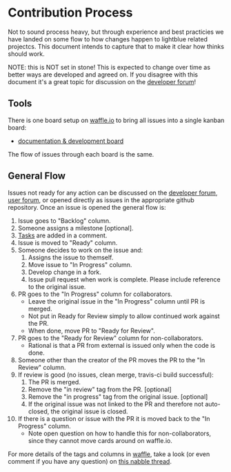 # Contribution Process
Not to sound process heavy, but through experience and best practicies we have landed on some flow to how changes happen to lightblue related projectcs.  This document intends to capture that to make it clear how thinks should work.

NOTE: this is NOT set in stone!  This is expected to change over time as better ways are developed and agreed on.  If you disagree with this document it's a great topic for discussion on the [developer forum](http://dev.forum.lightblue.io)!

## Tools
There is one board setup on [waffle.io](http://waffle.io) to bring all issues into a single kanban board:
* [documentation & development board](https://waffle.io/lightblue-platform/lightblue)

The flow of issues through each board is the same.

## General Flow
Issues not ready for any action can be discussed on the [developer forum](http://dev.forum.lightblue.io), [user forum](http://forum.lightblue.io/), or opened directly as issues in the appropriate github repository.  Once an issue is opened the general flow is:

1. Issue goes to "Backlog" column.
2. Someone assigns a milestone [optional].
3. [Tasks](https://github.com/blog/1375%0A-task-lists-in-gfm-issues-pulls-comments) are added in a comment.
4. Issue is moved to "Ready" column.
5. Someone decides to work on the issue and:
    1. Assigns the issue to themself.
    2. Move issue to "In Progress" column.
    3. Develop change in a fork.
    4. Issue pull request when work is complete.  Please include reference to the original issue.
6. PR goes to the "In Progress" column for collaborators.
    * Leave the original issue in the "In Progress" column until PR is merged.
    * Not put in Ready for Review simply to allow continued work against the PR.
    * When done, move PR to "Ready for Review".
7. PR goes to the "Ready for Review" column for non-collaborators.
    * Rational is that a PR from external is issued only when the code is done.
8. Someone other than the creator of the PR moves the PR to the "In Review" column.
9. If review is good (no issues, clean merge, travis-ci build successful):
    1. The PR is merged.
    2. Remove the "in review" tag from the PR. [optional]
    3. Remove the "in progress" tag from the original issue. [optional]
    4. If the original issue was not linked to the PR and therefore not auto-closed, the original issue is closed.
10. If there is a question or issue with the PR it is moved back to the "In Progress" column.
    * Note open question on how to handle this for non-collaborators, since they cannot move cards around on waffle.io.


For more details of the tags and columns in [waffle](https://waffle.io/lightblue-platform/lightblue), take a look (or even comment if you have any question) on [this nabble thread](http://dev.forum.lightblue.io/How-to-improve-the-communication-solve-some-issues-the-best-way-to-the-asked-questions-to-issue-requd-td155.html#a163).
